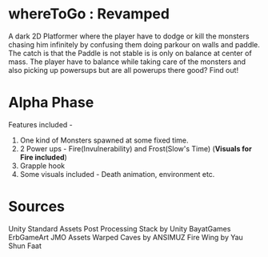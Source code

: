 # whereToGo : Revamped
A dark 2D Platformer where the player have to dodge or kill the monsters chasing him infinitely by confusing them doing parkour on walls and paddle. The catch is that the Paddle is not stable is is only on balance at center of mass. The player have to balance while taking care of the monsters and also picking up powersups but are all powerups there good? Find out! 

# Alpha Phase
Features included -
  1) One kind of Monsters spawned at some fixed time.
  2) 2 Power ups - Fire(Invulnerability) and Frost(Slow's Time)
    (**Visuals for Fire included**)
  3) Grapple hook
  4) Some visuals included - Death animation, environment etc.

# Sources
Unity Standard Assets
Post Processing Stack by Unity
BayatGames
ErbGameArt
JMO Assets
Warped Caves by ANSIMUZ
Fire Wing by Yau Shun Faat
